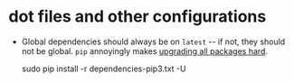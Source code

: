 # dot files and other configurations

- Global dependencies should always be on `latest` -- if not, they should not be global. `pip` annoyingly makes [upgrading all packages hard](https://github.com/pypa/pip/issues/59).

    sudo pip install -r dependencies-pip3.txt -U
